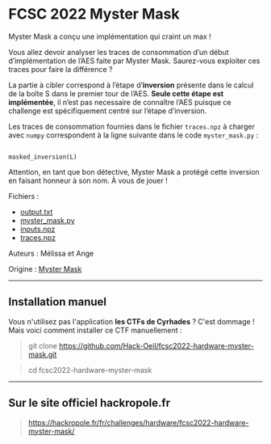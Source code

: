 # FCSC 2022 Myster Mask

Myster Mask a conçu une implémentation qui craint un max !

Vous allez devoir analyser les traces de consommation d’un début d’implémentation de l’AES faite par Myster Mask. Saurez-vous exploiter ces traces pour faire la différence ?

La partie à cibler correspond à l’étape d’**inversion** présente dans le calcul de la boîte S dans le premier tour de l’AES. **Seule cette étape est implémentée**, il n’est pas necessaire de connaître l’AES puisque ce challenge est spécifiquement centré sur l’étape d’inversion.

Les traces de consommation fournies dans le fichier ```traces.npz``` à charger avec ```numpy``` correspondent à la ligne suivante dans le code ```myster_mask.py``` :

<code>
masked_inversion(L)
</code>

Attention, en tant que bon détective, Myster Mask a protégé cette inversion en faisant honneur à son nom. À vous de jouer !


Fichiers :
- [output.txt](output.txt) 
- [myster_mask.py](myster_mask.py) 
- [inputs.npz](https://hackropole.fr/challenges/fcsc2022-hardware-myster-mask/public/inputs.npz)
- [traces.npz](https://hackropole.fr/filer/fcsc2022-hardware-myster-mask/public_filer/traces.npz)



Auteurs : Mélissa et Ange

Origine : [Myster Mask](https://hackropole.fr/fr/challenges/hardware/fcsc2022-hardware-myster-mask/)

-----------

## Installation manuel
Vous n'utilisez pas l'application **les CTFs de Cyrhades** ? C'est dommage !
Mais voici comment installer ce CTF manuellement :

> git clone https://github.com/Hack-Oeil/fcsc2022-hardware-myster-mask.git

> cd fcsc2022-hardware-myster-mask


-----------

## Sur le site officiel hackropole.fr
> https://hackropole.fr/fr/challenges/hardware/fcsc2022-hardware-myster-mask/